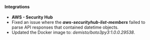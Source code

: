 
#### Integrations
- **AWS - Security Hub**
- Fixed an issue where the ***aws-securityhub-list-members*** failed to parse API responses that contained datetime objects.
- Updated the Docker image to: *demisto/boto3py3:1.0.0.29538*.
